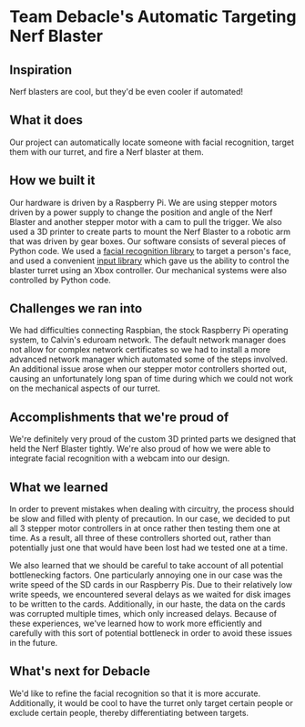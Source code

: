 # Team Debacle's Automatic Targeting Nerf Blaster

## Inspiration
Nerf blasters are cool, but they'd be even cooler if automated!

## What it does
Our project can automatically locate someone with facial recognition, target them with our turret, and fire a Nerf blaster at them.

## How we built it
Our hardware is driven by a Raspberry Pi. We are using stepper motors driven by a power supply to change the position and angle of the Nerf Blaster and another stepper motor with a cam to pull the trigger. We also used a 3D printer to create parts to mount the Nerf Blaster to a robotic arm that was driven by gear boxes.
Our software consists of several pieces of Python code. We used a [facial recognition library](https://github.com/ageitgey/face_recognition) to target a person's face, and used a convenient [input library](https://github.com/zeth/inputs) which gave us the ability to control the blaster turret using an Xbox controller. Our mechanical systems were also controlled by Python code.

## Challenges we ran into
We had difficulties connecting Raspbian, the stock Raspberry Pi operating system, to Calvin's eduroam network. The default network manager does not allow for complex network certificates so we had to install a more advanced network manager which automated some of the steps involved. An additional issue arose when our stepper motor controllers shorted out, causing an unfortunately long span of time during which we could not work on the mechanical aspects of our turret.

## Accomplishments that we're proud of
We're definitely very proud of the custom 3D printed parts we designed that held the Nerf Blaster tightly. We're also proud of how we were able to integrate facial recognition with a webcam into our design.

## What we learned
In order to prevent mistakes when dealing with circuitry, the process should be slow and filled with plenty of precaution. In our case, we decided to put all 3 stepper motor controllers in at once rather then testing them one at time. As a result, all three of these controllers shorted out, rather than potentially just one that would have been lost had we tested one at a time.

We also learned that we should be careful to take account of all potential bottlenecking factors. One particularly annoying one in our case was the write speed of the SD cards in our Raspberry Pis. Due to their relatively low write speeds, we encountered several delays as we waited for disk images to be written to the cards. Additionally, in our haste, the data on the cards was corrupted multiple times, which only increased delays. Because of these experiences, we've learned how to work more efficiently and carefully with this sort of potential bottleneck in order to avoid these issues in the future.

## What's next for Debacle
We'd like to refine the facial recognition so that it is more accurate. Additionally, it would be cool to have the turret only target certain people or exclude certain people, thereby differentiating between targets.
